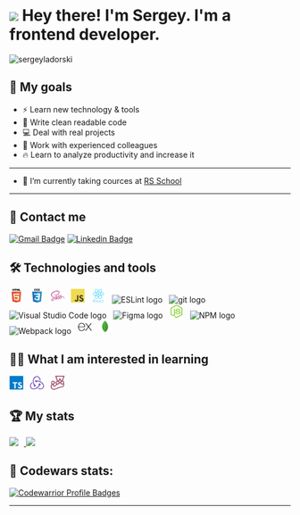 <h1> <img src="https://emojis.slackmojis.com/emojis/images/1531849430/4246/blob-sunglasses.gif?1531849430" width="30"/>
Hey there! I'm Sergey. I'm a frontend developer.
</h1>

<img src="https://komarev.com/ghpvc/?username=sergeyladorski&label=Profile%20views&color=0e75b6&style=flat" alt="sergeyladorski" />

## 🎯 My goals

- ⚡ Learn new technology & tools  
- 💎 Write clean readable code  
- 💻 Deal with real projects  
- 🔧 Work with experienced colleagues  
- 🔥 Learn to analyze productivity and increase it  


____________________________

- 🔭 I’m currently taking cources at [RS School](https://rollingscopes.com)
____________________________

## 📱 Contact me

[![Gmail Badge](https://img.shields.io/badge/-sergeyladorski@gmail.com-c14438?style=flat&logo=Gmail&logoColor=white&link=mailto:sergeyladorski@gmail.com)](mailto:sergeyladorski@gmail.com)
[![Linkedin Badge](https://img.shields.io/badge/-sergeyladorski-0072b1?style=flat&logo=Linkedin&logoColor=white&link=https://www.linkedin.com/in/sergeyladorski/)](https://www.linkedin.com/in/sergeyladorski/)

## 🛠 Technologies and tools

<p>
<img src="https://raw.githubusercontent.com/devicons/devicon/master/icons/html5/html5-original-wordmark.svg" alt="HTML5 logo" title="HTML5" height="25" />
&nbsp;
<img src="https://raw.githubusercontent.com/devicons/devicon/master/icons/css3/css3-original-wordmark.svg" alt="CSS3 logo" title="CSS3" height="25" />
&nbsp;
<img src="https://github.com/devicons/devicon/blob/master/icons/sass/sass-original.svg" alt="SASS logo" title="SASS" height="25" />
&nbsp;
<img src="https://raw.githubusercontent.com/devicons/devicon/master/icons/javascript/javascript-original.svg" alt="JavaScript logo" title="JavaScript" height="25" />
&nbsp;
<img src="https://raw.githubusercontent.com/devicons/devicon/master/icons/react/react-original-wordmark.svg" alt="React logo" title="React" height="25" />
&nbsp;
<img src="https://github.com/get-icon/geticon/blob/master/icons/eslint.svg" alt="ESLint logo" title="ESLint" height="25" />
&nbsp;
<img src="https://github.com/get-icon/geticon/blob/master/icons/git-icon.svg" alt="git logo" title="git" height="25" />
&nbsp;
<img src="https://github.com/get-icon/geticon/blob/master/icons/visual-studio-code.svg" alt="Visual Studio Code logo" title="Visual Studio Code" height="25" />
&nbsp;
<img src="https://github.com/get-icon/geticon/blob/master/icons/figma.svg" alt="Figma logo" title="Figma" height="25" />
&nbsp;
<img src="https://github.com/devicons/devicon/blob/master/icons/nodejs/nodejs-original.svg" alt="Node.js logo" title="Node.js" height="25" />
&nbsp;
<img src="https://github.com/get-icon/geticon/blob/master/icons/npm.svg" alt="NPM logo" title="NPM" height="25" />
&nbsp;
<img src="https://github.com/get-icon/geticon/blob/master/icons/webpack.svg" alt="Webpack logo" title="Webpack" height="25" />
&nbsp;
<img src="https://github.com/devicons/devicon/blob/master/icons/express/express-original.svg" alt="Express.js logo" title="Express.js" height="25" />
&nbsp;
<img src="https://github.com/devicons/devicon/blob/master/icons/mongodb/mongodb-original.svg" alt="MongoDB logo" title="MongoDB" height="25" />
</p>

<!--- 
 ## 📖
--->

## 👨‍💻 What I am interested in learning

<p>
<img src="https://github.com/devicons/devicon/blob/master/icons/typescript/typescript-plain.svg" alt="TypeScript logo" title="TypeScript" height="25" />
&nbsp;
<img src="https://github.com/devicons/devicon/blob/master/icons/redux/redux-original.svg" alt="Redux logo" title="Redux" height="25" />
&nbsp;
<img src="https://github.com/devicons/devicon/blob/master/icons/jest/jest-plain.svg" alt="Jest logo" title="Jest" height="25" />
</p>

## 🏆 My stats

<div>
<a href="https://github-readme-stats.vercel.app/api?username=sergeyladorski&show_icons=true">
  <img height="130" style="margin-right: 10px" src="https://github-readme-stats.vercel.app/api?username=sergeyladorski&hide=contribs&show_icons=true" />
</a>
<a href="https://github-readme-stats.vercel.app/api/top-langs/?username=sergeyladorski&layout=compact">
  <img height="130" src="https://github-readme-stats.vercel.app/api/top-langs/?username=sergeyladorski&layout=compact" />
</a>
</div>


## 🌱 Codewars stats:

[![Codewarrior Profile Badges](https://www.codewars.com/users/rsschool_e9336dc8940156db/badges/large)](https://www.codewars.com/users/rsschool_e9336dc8940156db)

------------
